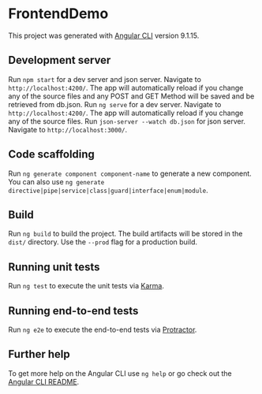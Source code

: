 # FrontendDemo

This project was generated with [Angular CLI](https://github.com/angular/angular-cli) version 9.1.15.

## Development server

Run `npm start` for a dev server and json server. Navigate to `http://localhost:4200/`. The app will automatically reload if you change any of the source files and any POST and GET Method will be saved and be retrieved from db.json.
Run `ng serve` for a dev server. Navigate to `http://localhost:4200/`. The app will automatically reload if you change any of the source files.
Run `json-server --watch db.json` for json server. Navigate to `http://localhost:3000/`.


## Code scaffolding

Run `ng generate component component-name` to generate a new component. You can also use `ng generate directive|pipe|service|class|guard|interface|enum|module`.

## Build

Run `ng build` to build the project. The build artifacts will be stored in the `dist/` directory. Use the `--prod` flag for a production build.

## Running unit tests

Run `ng test` to execute the unit tests via [Karma](https://karma-runner.github.io).

## Running end-to-end tests

Run `ng e2e` to execute the end-to-end tests via [Protractor](http://www.protractortest.org/).

## Further help

To get more help on the Angular CLI use `ng help` or go check out the [Angular CLI README](https://github.com/angular/angular-cli/blob/master/README.md).
